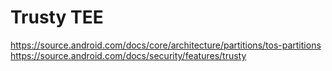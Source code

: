 # Trusty TEE

https://source.android.com/docs/core/architecture/partitions/tos-partitions
https://source.android.com/docs/security/features/trusty